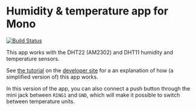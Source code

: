 # Humidity & temperature app for Mono

[![Build Status](https://travis-ci.org/getopenmono/humidity.svg?branch=master)](https://travis-ci.org/getopenmono/humidity)

This app works with the DHT22 (AM2302) and DHT11 humidity and temperature sensors.

See [the tutorial](http://developer.openmono.com/en/latest/tutorials/tutorials.html#humidty-app) on the [developer site](http://developer.openmono.com) for a an explanation of how (a simplified version of) this app works.

In this version of the app, you can also connect a push button through the mini jack between `RING1` and `GND`, which will make it possible to switch between temperature units.
